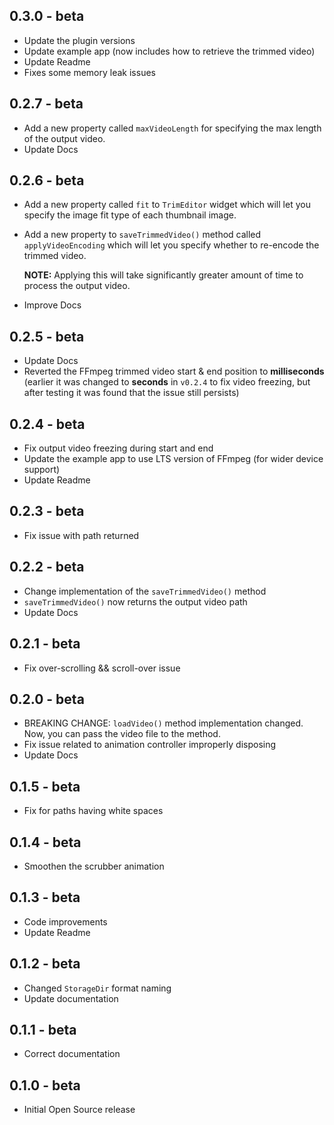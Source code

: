 ## 0.3.0 - beta

* Update the plugin versions
* Update example app (now includes how to retrieve the trimmed video)
* Update Readme
* Fixes some memory leak issues

## 0.2.7 - beta

* Add a new property called `maxVideoLength` for specifying the max length of the output video.
* Update Docs

## 0.2.6 - beta

* Add a new property called `fit` to `TrimEditor` widget which will let you specify the image fit type of each thumbnail image.
* Add a new property to `saveTrimmedVideo()` method called `applyVideoEncoding` which will let you specify whether to re-encode the trimmed video. 
  
  **NOTE:** Applying this will take significantly greater amount of time to process the output video.

* Improve Docs

## 0.2.5 - beta

* Update Docs
* Reverted the FFmpeg trimmed video start & end position to **milliseconds** (earlier it was changed to **seconds** in `v0.2.4` to fix video freezing, but after testing it was found that the issue still persists)

## 0.2.4 - beta

* Fix output video freezing during start and end
* Update the example app to use LTS version of FFmpeg (for wider device support)
* Update Readme

## 0.2.3 - beta

* Fix issue with path returned

## 0.2.2 - beta

* Change implementation of the `saveTrimmedVideo()` method
* `saveTrimmedVideo()` now returns the output video path
* Update Docs

## 0.2.1 - beta

* Fix over-scrolling && scroll-over issue

## 0.2.0 - beta

* BREAKING CHANGE: `loadVideo()` method implementation changed.
  Now, you can pass the video file to the method.
* Fix issue related to animation controller improperly disposing
* Update Docs

## 0.1.5 - beta

* Fix for paths having white spaces

## 0.1.4 - beta

* Smoothen the scrubber animation

## 0.1.3 - beta

* Code improvements
* Update Readme

## 0.1.2 - beta

* Changed `StorageDir` format naming
* Update documentation

## 0.1.1 - beta

* Correct documentation

## 0.1.0 - beta

* Initial Open Source release
